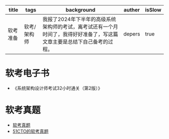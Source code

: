 | title    | tags        | background                                                   | auther | isSlow |
| -------- | ----------- | ------------------------------------------------------------ | ------ | ------ |
| 软考准备 | 软考/架构师 | 我报了2024年下半年的高级系统架构师的考试，离考试还有一个月时间了，我得好好准备了，写这篇文章主要是总结下自己备考的过程。 | depers | true   |

# 软考电子书

* 《系统架构设计师考试32小时通关（第2版）》

# 软考真题

* [软考真题](https://www.lightsoft.tech/)
* [51CTO的软考真题](https://t.51cto.com/?utm_platform=pc&utm_medium=51cto&utm_source=tiku_pc&utm_content=topbar)